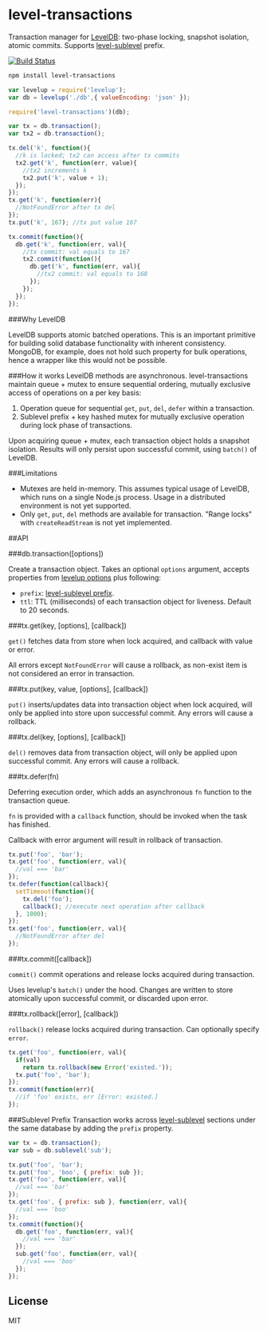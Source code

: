 # level-transactions

Transaction manager for [LevelDB](https://github.com/rvagg/node-levelup): 
two-phase locking, snapshot isolation, atomic commits. Supports [level-sublevel](https://github.com/dominictarr/level-sublevel) prefix.

[![Build Status](https://travis-ci.org/cshum/level-transactions.svg?branch=master)](https://travis-ci.org/cshum/level-transactions)

```bash
npm install level-transactions
```

```js
var levelup = require('levelup');
var db = levelup('./db',{ valueEncoding: 'json' });

require('level-transactions')(db);

var tx = db.transaction();
var tx2 = db.transaction();

tx.del('k', function(){
  //k is locked; tx2 can access after tx commits
  tx2.get('k', function(err, value){
    //tx2 increments k
    tx2.put('k', value + 1);
  });
});
tx.get('k', function(err){
  //NotFoundError after tx del
});
tx.put('k', 167); //tx put value 167

tx.commit(function(){
  db.get('k', function(err, val){
    //tx commit: val equals to 167
    tx2.commit(function(){
      db.get('k', function(err, val){
        //tx2 commit: val equals to 168
      });
    });
  });
});

```

###Why LevelDB

LevelDB supports atomic batched operations. This is an important primitive for building solid database functionality with inherent consistency.
MongoDB, for example, does not hold such property for bulk operations, hence a wrapper like this would not be possible.

###How it works
LevelDB methods are asynchronous.
level-transactions maintain queue + mutex to ensure sequential ordering, mutually exclusive access of operations on a per key basis:

1. Operation queue for sequential `get`, `put`, `del`, `defer` within a transaction.
2. Sublevel prefix + key hashed mutex for mutually exclusive operation during lock phase of transactions.

Upon acquiring queue + mutex, each transaction object holds a snapshot isolation. Results will only persist upon successful commit, using `batch()` of LevelDB.

###Limitations
* Mutexes are held in-memory. This assumes typical usage of LevelDB, which runs on a single Node.js process. Usage in a distributed environment is not yet supported.
* Only `get`, `put`, `del` methods are available for transaction. "Range locks" with `createReadStream` is not yet implemented.

##API

###db.transaction([options])

Create a transaction object. Takes an optional `options` argument, accepts properties from [levelup options](https://github.com/rvagg/node-levelup#options) plus following:
* `prefix`: [level-sublevel prefix](https://github.com/dominictarr/level-sublevel#hooks-example).
* `ttl`: TTL (milliseconds) of each transaction object for liveness. Default to 20 seconds.

###tx.get(key, [options], [callback])

`get()` fetches data from store when lock acquired, 
and callback with value or error.

All errors except `NotFoundError` will cause a rollback, as non-exist item is not considered an error in transaction.

###tx.put(key, value, [options], [callback])

`put()` inserts/updates data into transaction object when lock acquired, 
will only be applied into store upon successful commit. 
Any errors will cause a rollback.

###tx.del(key, [options], [callback])

`del()` removes data from transaction object, 
will only be applied upon successful commit. 
Any errors will cause a rollback.

###tx.defer(fn)

Deferring execution order,
which adds an asynchronous `fn` function to the transaction queue. 

`fn` is provided with a `callback` function, should be invoked when the task has finished.

Callback with error argument will result in rollback of transaction.

```js
tx.put('foo', 'bar');
tx.get('foo', function(err, val){
  //val === 'bar'
});
tx.defer(function(callback){
  setTimeout(function(){
    tx.del('foo');
    callback(); //execute next operation after callback
  }, 1000);
});
tx.get('foo', function(err, val){
  //NotFoundError after del
});
```

###tx.commit([callback])

`commit()` commit operations and release locks acquired during transaction.

Uses levelup's `batch()` under the hood.
Changes are written to store atomically upon successful commit, or discarded upon error.


###tx.rollback([error], [callback])

`rollback()` release locks acquired during transaction. Can optionally specify `error`.

```js
tx.get('foo', function(err, val){
  if(val)
    return tx.rollback(new Error('existed.'));
  tx.put('foo', 'bar');
});
tx.commit(function(err){
  //if 'foo' exists, err [Error: existed.]
});

```

###Sublevel Prefix
Transaction works across [level-sublevel](https://github.com/dominictarr/level-sublevel) sections under the same database by adding the `prefix` property.
```js
var tx = db.transaction();
var sub = db.sublevel('sub');

tx.put('foo', 'bar');
tx.put('foo', 'boo', { prefix: sub });
tx.get('foo', function(err, val){
  //val === 'bar'
});
tx.get('foo', { prefix: sub }, function(err, val){
  //val === 'boo'
});
tx.commit(function(){
  db.get('foo', function(err, val){
    //val === 'bar'
  });
  sub.get('foo', function(err, val){
    //val === 'boo'
  });
});
```


## License

MIT

